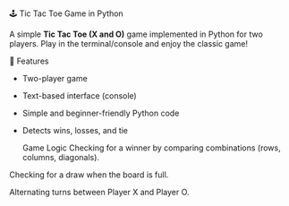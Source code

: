 
 🕹️ Tic Tac Toe Game in Python

A simple **Tic Tac Toe (X and O)** game implemented in Python for two players. Play in the terminal/console and enjoy the classic game!

📌 Features

- Two-player game
- Text-based interface (console)
- Simple and beginner-friendly Python code
- Detects wins, losses, and tie

  Game Logic
Checking for a winner by comparing combinations (rows, columns, diagonals).

Checking for a draw when the board is full.

Alternating turns between Player X and Player O.



